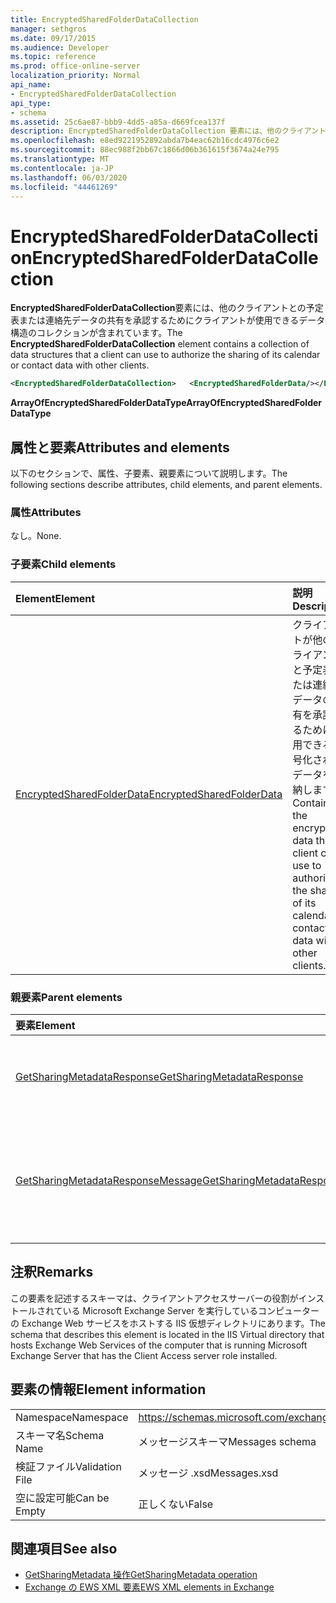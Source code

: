 ```yaml
---
title: EncryptedSharedFolderDataCollection
manager: sethgros
ms.date: 09/17/2015
ms.audience: Developer
ms.topic: reference
ms.prod: office-online-server
localization_priority: Normal
api_name:
- EncryptedSharedFolderDataCollection
api_type:
- schema
ms.assetid: 25c6ae87-bbb9-4dd5-a85a-d669fcea137f
description: EncryptedSharedFolderDataCollection 要素には、他のクライアントとの予定表または連絡先データの共有を承認するためにクライアントが使用できるデータ構造のコレクションが含まれています。
ms.openlocfilehash: e8ed9221952892abda7b4eac62b16cdc4976c6e2
ms.sourcegitcommit: 88ec988f2bb67c1866d06b361615f3674a24e795
ms.translationtype: MT
ms.contentlocale: ja-JP
ms.lasthandoff: 06/03/2020
ms.locfileid: "44461269"
---
```

# <a name="encryptedsharedfolderdatacollection"></a><span data-ttu-id="c5d1e-103">EncryptedSharedFolderDataCollection</span><span class="sxs-lookup"><span data-stu-id="c5d1e-103">EncryptedSharedFolderDataCollection</span></span>

<span data-ttu-id="c5d1e-104">**EncryptedSharedFolderDataCollection**要素には、他のクライアントとの予定表または連絡先データの共有を承認するためにクライアントが使用できるデータ構造のコレクションが含まれています。</span><span class="sxs-lookup"><span data-stu-id="c5d1e-104">The **EncryptedSharedFolderDataCollection** element contains a collection of data structures that a client can use to authorize the sharing of its calendar or contact data with other clients.</span></span> 
  
```xml
<EncryptedSharedFolderDataCollection>   <EncryptedSharedFolderData/></EncryptedSharedFolderDataCollection>
```

 <span data-ttu-id="c5d1e-105">**ArrayOfEncryptedSharedFolderDataType**</span><span class="sxs-lookup"><span data-stu-id="c5d1e-105">**ArrayOfEncryptedSharedFolderDataType**</span></span>
## <a name="attributes-and-elements"></a><span data-ttu-id="c5d1e-106">属性と要素</span><span class="sxs-lookup"><span data-stu-id="c5d1e-106">Attributes and elements</span></span>

<span data-ttu-id="c5d1e-107">以下のセクションで、属性、子要素、親要素について説明します。</span><span class="sxs-lookup"><span data-stu-id="c5d1e-107">The following sections describe attributes, child elements, and parent elements.</span></span>
  
### <a name="attributes"></a><span data-ttu-id="c5d1e-108">属性</span><span class="sxs-lookup"><span data-stu-id="c5d1e-108">Attributes</span></span>

<span data-ttu-id="c5d1e-109">なし。</span><span class="sxs-lookup"><span data-stu-id="c5d1e-109">None.</span></span>
  
### <a name="child-elements"></a><span data-ttu-id="c5d1e-110">子要素</span><span class="sxs-lookup"><span data-stu-id="c5d1e-110">Child elements</span></span>

|<span data-ttu-id="c5d1e-111">**Element**</span><span class="sxs-lookup"><span data-stu-id="c5d1e-111">**Element**</span></span>|<span data-ttu-id="c5d1e-112">**説明**</span><span class="sxs-lookup"><span data-stu-id="c5d1e-112">**Description**</span></span>|
|:-----|:-----|
|[<span data-ttu-id="c5d1e-113">EncryptedSharedFolderData</span><span class="sxs-lookup"><span data-stu-id="c5d1e-113">EncryptedSharedFolderData</span></span>](encryptedsharedfolderdata.md) <br/> |<span data-ttu-id="c5d1e-114">クライアントが他のクライアントと予定表または連絡先データの共有を承認するために使用できる暗号化されたデータを格納します。</span><span class="sxs-lookup"><span data-stu-id="c5d1e-114">Contains the encrypted data that a client can use to authorize the sharing of its calendar or contact data with other clients.</span></span>  <br/> |
   
### <a name="parent-elements"></a><span data-ttu-id="c5d1e-115">親要素</span><span class="sxs-lookup"><span data-stu-id="c5d1e-115">Parent elements</span></span>

|<span data-ttu-id="c5d1e-116">**要素**</span><span class="sxs-lookup"><span data-stu-id="c5d1e-116">**Element**</span></span>|<span data-ttu-id="c5d1e-117">**説明**</span><span class="sxs-lookup"><span data-stu-id="c5d1e-117">**Description**</span></span>|
|:-----|:-----|
|[<span data-ttu-id="c5d1e-118">GetSharingMetadataResponse</span><span class="sxs-lookup"><span data-stu-id="c5d1e-118">GetSharingMetadataResponse</span></span>](getsharingmetadataresponse.md) <br/> |<span data-ttu-id="c5d1e-119">[Getsharingmetadata 操作](getsharingmetadata-operation.md)要求への応答を定義します。</span><span class="sxs-lookup"><span data-stu-id="c5d1e-119">Defines a response to a [GetSharingMetadata operation](getsharingmetadata-operation.md) request.</span></span>  <br/> |
|[<span data-ttu-id="c5d1e-120">GetSharingMetadataResponseMessage</span><span class="sxs-lookup"><span data-stu-id="c5d1e-120">GetSharingMetadataResponseMessage</span></span>](getsharingmetadataresponsemessage.md) <br/> |<span data-ttu-id="c5d1e-121">1つの[Getsharingmetadata 操作](getsharingmetadata-operation.md)要求の状態と結果を格納します。</span><span class="sxs-lookup"><span data-stu-id="c5d1e-121">Contains the status and result of a single [GetSharingMetadata operation](getsharingmetadata-operation.md) request.</span></span>  <br/> |
   
## <a name="remarks"></a><span data-ttu-id="c5d1e-122">注釈</span><span class="sxs-lookup"><span data-stu-id="c5d1e-122">Remarks</span></span>

<span data-ttu-id="c5d1e-123">この要素を記述するスキーマは、クライアントアクセスサーバーの役割がインストールされている Microsoft Exchange Server を実行しているコンピューターの Exchange Web サービスをホストする IIS 仮想ディレクトリにあります。</span><span class="sxs-lookup"><span data-stu-id="c5d1e-123">The schema that describes this element is located in the IIS Virtual directory that hosts Exchange Web Services of the computer that is running Microsoft Exchange Server that has the Client Access server role installed.</span></span>
  
## <a name="element-information"></a><span data-ttu-id="c5d1e-124">要素の情報</span><span class="sxs-lookup"><span data-stu-id="c5d1e-124">Element information</span></span>

|||
|:-----|:-----|
|<span data-ttu-id="c5d1e-125">Namespace</span><span class="sxs-lookup"><span data-stu-id="c5d1e-125">Namespace</span></span>  <br/> |https://schemas.microsoft.com/exchange/services/2006/messages  <br/> |
|<span data-ttu-id="c5d1e-126">スキーマ名</span><span class="sxs-lookup"><span data-stu-id="c5d1e-126">Schema Name</span></span>  <br/> |<span data-ttu-id="c5d1e-127">メッセージスキーマ</span><span class="sxs-lookup"><span data-stu-id="c5d1e-127">Messages schema</span></span>  <br/> |
|<span data-ttu-id="c5d1e-128">検証ファイル</span><span class="sxs-lookup"><span data-stu-id="c5d1e-128">Validation File</span></span>  <br/> |<span data-ttu-id="c5d1e-129">メッセージ .xsd</span><span class="sxs-lookup"><span data-stu-id="c5d1e-129">Messages.xsd</span></span>  <br/> |
|<span data-ttu-id="c5d1e-130">空に設定可能</span><span class="sxs-lookup"><span data-stu-id="c5d1e-130">Can be Empty</span></span>  <br/> |<span data-ttu-id="c5d1e-131">正しくない</span><span class="sxs-lookup"><span data-stu-id="c5d1e-131">False</span></span>  <br/> |
   
## <a name="see-also"></a><span data-ttu-id="c5d1e-132">関連項目</span><span class="sxs-lookup"><span data-stu-id="c5d1e-132">See also</span></span>

- [<span data-ttu-id="c5d1e-133">GetSharingMetadata 操作</span><span class="sxs-lookup"><span data-stu-id="c5d1e-133">GetSharingMetadata operation</span></span>](getsharingmetadata-operation.md)
- [<span data-ttu-id="c5d1e-134">Exchange の EWS XML 要素</span><span class="sxs-lookup"><span data-stu-id="c5d1e-134">EWS XML elements in Exchange</span></span>](ews-xml-elements-in-exchange.md)

